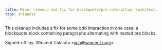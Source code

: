 ```yaml
---
title: Minor cleanup and fix for blockquote/pre interaction (wikitext, 20db47c)
tags: snippets
---
```


This cleanup includes a fix for some odd interaction in one case: a blockquote block containing paragraphs alternating with nested pre blocks.

Signed-off-by: Wincent Colaiuta &lt;win@wincent.com&gt;
